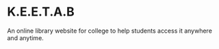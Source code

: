 # K.E.E.T.A.B
An online library website for college to help students access it anywhere and anytime.
